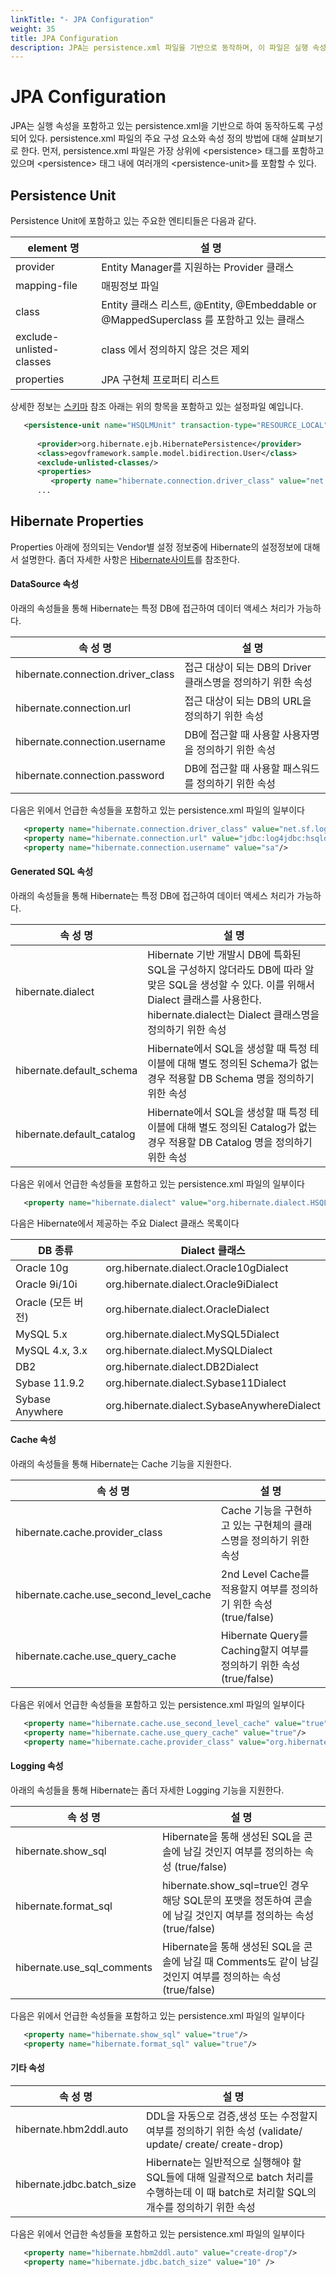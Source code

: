 ```yaml
---
linkTitle: "- JPA Configuration"
weight: 35
title: JPA Configuration
description: JPA는 persistence.xml 파일을 기반으로 동작하며, 이 파일은 실행 속성을 포함하고 여러 개의 persistence-unit을 정의할 수 있다. persistence.xml은 JPA 설정의 핵심 요소로, 상위에 <persistence> 태그를 포함하고 있다.
---
```

# JPA Configuration

 JPA는 실행 속성을 포함하고 있는 persistence.xml을 기반으로 하여 동작하도록 구성되어 있다. persistence.xml 파일의 주요 구성 요소와 속성 정의 방법에 대해 살펴보기로 한다. 먼저, persistence.xml 파일은 가장 상위에 &lt;persistence&gt; 태그를 포함하고 있으며 &lt;persistence&gt; 태그 내에 여러개의 &lt;persistence-unit&gt;를 포함할 수 있다.

## Persistence Unit

 Persistence Unit에 포함하고 있는 주요한 엔티티들은 다음과 같다.

| element 명 | 설 명 |
| --- | --- |
| provider | Entity Manager를 지원하는 Provider 클래스 |
| mapping-file | 매핑정보 파일 |
| class | Entity 클래스 리스트, @Entity, @Embeddable or @MappedSuperclass 를 포함하고 있는 클래스 |
| exclude-unlisted-classes | class 에서 정의하지 않은 것은 제외 |
| properties | JPA 구현체 프로퍼티 리스트 |

 상세한 정보는 [스키마](http://java.sun.com/xml/ns/persistence/persistence_1_0.xsd) 참조 아래는 위의 항목을 포함하고 있는 설정파일 예입니다.

```xml
   <persistence-unit name="HSQLMUnit" transaction-type="RESOURCE_LOCAL">
 
      <provider>org.hibernate.ejb.HibernatePersistence</provider>
      <class>egovframework.sample.model.bidirection.User</class>
      <exclude-unlisted-classes/>
      <properties>
         <property name="hibernate.connection.driver_class" value="net.sf.log4jdbc.DriverSpy"/>
      ...
```

## Hibernate Properties

 Properties 아래에 정의되는 Vendor별 설정 정보중에 Hibernate의 설정정보에 대해서 설명한다. 좀더 자세한 사항은 [Hibernate사이트](http://www.hibernate.org/hib_docs/reference/en/html/session-configuration.html)를 참조한다.

#### DataSource 속성

 아래의 속성들을 통해 Hibernate는 특정 DB에 접근하여 데이터 액세스 처리가 가능하다.

| 속 성 명 | 설 명 |
| --- | --- |
| hibernate.connection.driver\_class | 접근 대상이 되는 DB의 Driver 클래스명을 정의하기 위한 속성 |
| hibernate.connection.url | 접근 대상이 되는 DB의 URL을 정의하기 위한 속성 |
| hibernate.connection.username | DB에 접근할 때 사용할 사용자명을 정의하기 위한 속성 |
| hibernate.connection.password | DB에 접근할 때 사용할 패스워드를 정의하기 위한 속성 |

 다음은 위에서 언급한 속성들을 포함하고 있는 persistence.xml 파일의 일부이다

```xml
   <property name="hibernate.connection.driver_class" value="net.sf.log4jdbc.DriverSpy"/>
   <property name="hibernate.connection.url" value="jdbc:log4jdbc:hsqldb:mem:testdb"/>
   <property name="hibernate.connection.username" value="sa"/>
```

#### Generated SQL 속성

 아래의 속성들을 통해 Hibernate는 특정 DB에 접근하여 데이터 액세스 처리가 가능하다.

| 속 성 명 | 설 명 |
| --- | --- |
| hibernate.dialect | Hibernate 기반 개발시 DB에 특화된 SQL을 구성하지 않더라도 DB에 따라 알맞은 SQL을 생성할 수 있다. 이를 위해서 Dialect 클래스를 사용한다. hibernate.dialect는 Dialect 클래스명을 정의하기 위한 속성 |
| hibernate.default\_schema | Hibernate에서 SQL을 생성할 때 특정 테이블에 대해 별도 정의된 Schema가 없는 경우 적용할 DB Schema 명을 정의하기 위한 속성 |
| hibernate.default\_catalog | Hibernate에서 SQL을 생성할 때 특정 테이블에 대해 별도 정의된 Catalog가 없는 경우 적용할 DB Catalog 명을 정의하기 위한 속성 |

 다음은 위에서 언급한 속성들을 포함하고 있는 persistence.xml 파일의 일부이다

```xml
   <property name="hibernate.dialect" value="org.hibernate.dialect.HSQLDialect"/>
```

 다음은 Hibernate에서 제공하는 주요 Dialect 클래스 목록이다

| DB 종류 | Dialect 클래스 |
| --- | --- |
| Oracle 10g | org.hibernate.dialect.Oracle10gDialect |
| Oracle 9i/10i | org.hibernate.dialect.Oracle9iDialect |
| Oracle (모든 버전) | org.hibernate.dialect.OracleDialect |
| MySQL 5.x | org.hibernate.dialect.MySQL5Dialect |
| MySQL 4.x, 3.x | org.hibernate.dialect.MySQLDialect |
| DB2 | org.hibernate.dialect.DB2Dialect |
| Sybase 11.9.2 | org.hibernate.dialect.Sybase11Dialect |
| Sybase Anywhere | org.hibernate.dialect.SybaseAnywhereDialect |

#### Cache 속성

 아래의 속성들을 통해 Hibernate는 Cache 기능을 지원한다.

| 속 성 명 | 설 명 |
| --- | --- |
| hibernate.cache.provider\_class | Cache 기능을 구현하고 있는 구현체의 클래스명을 정의하기 위한 속성 |
| hibernate.cache.use\_second\_level\_cache | 2nd Level Cache를 적용할지 여부를 정의하기 위한 속성 (true/false) |
| hibernate.cache.use\_query\_cache | Hibernate Query를 Caching할지 여부를 정의하기 위한 속성 (true/false) |

 다음은 위에서 언급한 속성들을 포함하고 있는 persistence.xml 파일의 일부이다

```xml
   <property name="hibernate.cache.use_second_level_cache" value="true"/> 
   <property name="hibernate.cache.use_query_cache" value="true"/> 
   <property name="hibernate.cache.provider_class" value="org.hibernate.cache.EhCacheProvider"/>
```

#### Logging 속성

 아래의 속성들을 통해 Hibernate는 좀더 자세한 Logging 기능을 지원한다.

| 속 성 명 | 설 명 |
| --- | --- |
| hibernate.show\_sql | Hibernate을 통해 생성된 SQL을 콘솔에 남길 것인지 여부를 정의하는 속성 (true/false) |
| hibernate.format\_sql | hibernate.show\_sql=true인 경우 해당 SQL문의 포맷을 정돈하여 콘솔에 남길 것인지 여부를 정의하는 속성 (true/false) |
| hibernate.use\_sql\_comments | Hibernate을 통해 생성된 SQL을 콘솔에 남길 때 Comments도 같이 남길 것인지 여부를 정의하는 속성 (true/false) |

 다음은 위에서 언급한 속성들을 포함하고 있는 persistence.xml 파일의 일부이다

```xml
   <property name="hibernate.show_sql" value="true"/>
   <property name="hibernate.format_sql" value="true"/>
```

#### 기타 속성

| 속 성 명 | 설 명 |
| --- | --- |
| hibernate.hbm2ddl.auto | DDL을 자동으로 검증,생성 또는 수정할지 여부를 정의하기 위한 속성 (validate/ update/ create/ create-drop) |
| hibernate.jdbc.batch\_size | Hibernate는 일반적으로 실행해야 할 SQL들에 대해 일괄적으로 batch 처리를 수행하는데 이 때 batch로 처리할 SQL의 개수를 정의하기 위한 속성 |

 다음은 위에서 언급한 속성들을 포함하고 있는 persistence.xml 파일의 일부이다

```xml
   <property name="hibernate.hbm2ddl.auto" value="create-drop"/>
   <property name="hibernate.jdbc.batch_size" value="10" />
```